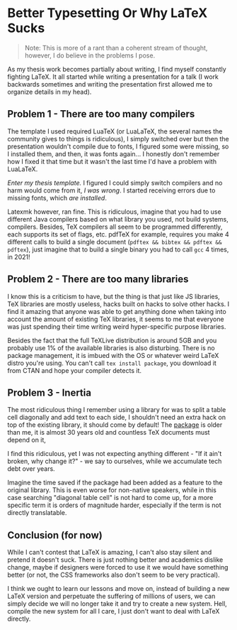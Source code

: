 # Better Typesetting Or Why LaTeX Sucks

> Note: This is more of a rant than a coherent stream of thought,
> however, I do believe in the problems I pose.

As my thesis work becomes partially about writing,
I find myself constantly fighting LaTeX.
It all started while writing a presentation for a talk
(I work backwards sometimes and writing the presentation first allowed me to organize details in my head).

## Problem 1 - There are too many compilers

The template I used required LuaTeX (or LuaLaTeX, the several names the community gives to things is ridiculous),
I simply switched over but then the presentation wouldn't compile due to fonts,
I figured some were missing, so I installed them, and then, it was fonts again...
I honestly don't remember how I fixed it that time but it wasn't the last time I'd have a problem with LuaLaTeX.

*Enter my thesis template.*
I figured I could simply switch compilers and no harm would come from it, *I was wrong*.
I started receiving errors due to missing fonts, which *are installed*.

Latexmk however, ran fine. This is ridiculous, imagine that you had to use different Java compilers based on what library you used,
not build systems, compilers.
Besides, TeX compilers all seem to be programmed differently, each supports its set of flags, etc.
pdfTeX for example, requires you make 4 different calls to build a single document (`pdftex && bibtex && pdftex && pdftex`),
just imagine that to build a single binary you had to call `gcc` 4 times, in 2021!

## Problem 2 - There are too many libraries

I know this is a criticism to have, but the thing is that just like JS libraries, TeX libraries are mostly useless,
hacks built on hacks to solve other hacks.
I find it amazing that anyone was able to get anything done when taking into account the amount of existing TeX libraries,
it seems to me that everyone was just spending their time writing weird hyper-specific purpose libraries.

Besides the fact that the full TeXLive distribution is around 5GB and you probably use 1% of the available libraries is also disturbing.
There is no package management, it is imbued with the OS or whatever weird LaTeX distro you're using.
You can't call `tex install package`, you download it from CTAN and hope your compiler detects it.

## Problem 3 - Inertia

The most ridiculous thing I remember using a library for was to split a table cell diagonally and add text to each side,
I shouldn't need an extra hack on top of the existing library, it should come by default!
The [package](https://www.ctan.org/pkg/slashbox) is older than me, it is almost 30 years old and countless TeX documents must depend on it,

I find this ridiculous, yet I was not expecting anything different - "If it ain't broken, why change it?" -
we say to ourselves, while we accumulate tech debt over years.

Imagine the time saved if the package had been added as a feature to the original library.
This is even worse for non-native speakers,
while in this case searching "diagonal table cell" is not hard to come up,
for a more specific term it is orders of magnitude harder,
especially if the term is not directly translatable.

## Conclusion (for now)

While I can't contest that LaTeX is amazing, I can't also stay silent and pretend it doesn't suck.
There is just nothing better and academics dislike change,
maybe if designers were forced to use it we would have something better
(or not, the CSS frameworks also don't seem to be very practical).

I think we ought to learn our lessons and move on,
instead of building a new LaTeX version and perpetuate the suffering of millions of users,
we can simply decide we will no longer take it and try to create a new system.
Hell, compile the new system for all I care,
I just don't want to deal with LaTeX directly.